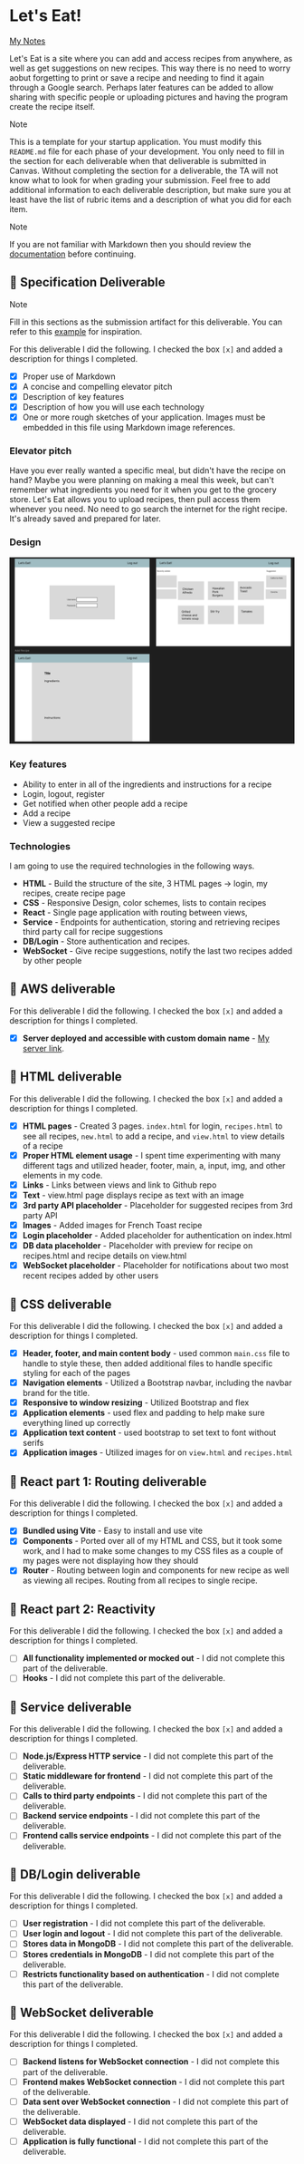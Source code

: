 # Let's Eat!

[My Notes](notes.md)

Let's Eat is a site where you can add and access recipes from anywhere, as well as get suggestions on new recipes. This way there is no need to worry aobut forgetting to print or save a recipe and needing to find it again through a Google search. Perhaps later features can be added to allow sharing with specific people or uploading pictures and having the program create the recipe itself.

> [!NOTE]
> This is a template for your startup application. You must modify this `README.md` file for each phase of your development. You only need to fill in the section for each deliverable when that deliverable is submitted in Canvas. Without completing the section for a deliverable, the TA will not know what to look for when grading your submission. Feel free to add additional information to each deliverable description, but make sure you at least have the list of rubric items and a description of what you did for each item.

> [!NOTE]
> If you are not familiar with Markdown then you should review the [documentation](https://docs.github.com/en/get-started/writing-on-github/getting-started-with-writing-and-formatting-on-github/basic-writing-and-formatting-syntax) before continuing.

## 🚀 Specification Deliverable

> [!NOTE]
> Fill in this sections as the submission artifact for this deliverable. You can refer to this [example](https://github.com/webprogramming260/startup-example/blob/main/README.md) for inspiration.

For this deliverable I did the following. I checked the box `[x]` and added a description for things I completed.

- [x] Proper use of Markdown
- [x] A concise and compelling elevator pitch
- [x] Description of key features
- [x] Description of how you will use each technology
- [x] One or more rough sketches of your application. Images must be embedded in this file using Markdown image references.

### Elevator pitch

Have you ever really wanted a specific meal, but didn't have the recipe on hand? Maybe you were planning on making a meal this week, but can't remember what ingredients you need for it when you get to the grocery store. Let's Eat allows you to upload recipes, then pull access them whenever you need. No need to go search the internet for the right recipe. It's already saved and prepared for later.

### Design

![Design image](letseat-design-image.png)

### Key features

- Ability to enter in all of the ingredients and instructions for a recipe
- Login, logout, register
- Get notified when other people add a recipe
- Add a recipe
- View a suggested recipe

### Technologies

I am going to use the required technologies in the following ways.

- **HTML** - Build the structure of the site, 3 HTML pages -> login, my recipes, create recipe page
- **CSS** - Responsive Design, color schemes, lists to contain recipes
- **React** - Single page application with routing between views,
- **Service** - Endpoints for authentication, storing and retrieving recipes third party call for recipe suggestions
- **DB/Login** - Store authentication and recipes.
- **WebSocket** - Give recipe suggestions, notify the last two recipes added by other people

## 🚀 AWS deliverable

For this deliverable I did the following. I checked the box `[x]` and added a description for things I completed.

- [x] **Server deployed and accessible with custom domain name** - [My server link](https://lets-eat.click).

## 🚀 HTML deliverable

For this deliverable I did the following. I checked the box `[x]` and added a description for things I completed.

- [x] **HTML pages** - Created 3 pages. `index.html` for login, `recipes.html` to see all recipes, `new.html` to add a recipe, and `view.html` to view details of a recipe
- [x] **Proper HTML element usage** - I spent time experimenting with many different tags and utilized header, footer, main, a, input, img, and other elements in my code.
- [x] **Links** - Links between views and link to Github repo
- [x] **Text** - view.html page displays recipe as text with an image
- [x] **3rd party API placeholder** - Placeholder for suggested recipes from 3rd party API
- [x] **Images** - Added images for French Toast recipe
- [x] **Login placeholder** - Added placeholder for authentication on index.html
- [x] **DB data placeholder** - Placeholder with preview for recipe on recipes.html and recipe details on view.html
- [x] **WebSocket placeholder** - Placeholder for notifications about two most recent recipes added by other users

## 🚀 CSS deliverable

For this deliverable I did the following. I checked the box `[x]` and added a description for things I completed.

- [x] **Header, footer, and main content body** - used common `main.css` file to handle to style these, then added additional files to handle specific styling for each of the pages
- [x] **Navigation elements** - Utilized a Bootstrap navbar, including the navbar brand for the title.
- [x] **Responsive to window resizing** - Utilized Bootstrap and flex
- [x] **Application elements** - used flex and padding to help make sure everything lined up correctly
- [x] **Application text content** - used bootstrap to set text to font without serifs
- [x] **Application images** - Utilized images for on `view.html` and `recipes.html`

## 🚀 React part 1: Routing deliverable

For this deliverable I did the following. I checked the box `[x]` and added a description for things I completed.

- [x] **Bundled using Vite** - Easy to install and use vite
- [x] **Components** - Ported over all of my HTML and CSS, but it took some work, and I had to make some changes to my CSS files as a couple of my pages were not displaying how they should
- [x] **Router** - Routing between login and components for new recipe as well as viewing all recipes. Routing from all recipes to single recipe.

## 🚀 React part 2: Reactivity

For this deliverable I did the following. I checked the box `[x]` and added a description for things I completed.

- [ ] **All functionality implemented or mocked out** - I did not complete this part of the deliverable.
- [ ] **Hooks** - I did not complete this part of the deliverable.

## 🚀 Service deliverable

For this deliverable I did the following. I checked the box `[x]` and added a description for things I completed.

- [ ] **Node.js/Express HTTP service** - I did not complete this part of the deliverable.
- [ ] **Static middleware for frontend** - I did not complete this part of the deliverable.
- [ ] **Calls to third party endpoints** - I did not complete this part of the deliverable.
- [ ] **Backend service endpoints** - I did not complete this part of the deliverable.
- [ ] **Frontend calls service endpoints** - I did not complete this part of the deliverable.

## 🚀 DB/Login deliverable

For this deliverable I did the following. I checked the box `[x]` and added a description for things I completed.

- [ ] **User registration** - I did not complete this part of the deliverable.
- [ ] **User login and logout** - I did not complete this part of the deliverable.
- [ ] **Stores data in MongoDB** - I did not complete this part of the deliverable.
- [ ] **Stores credentials in MongoDB** - I did not complete this part of the deliverable.
- [ ] **Restricts functionality based on authentication** - I did not complete this part of the deliverable.

## 🚀 WebSocket deliverable

For this deliverable I did the following. I checked the box `[x]` and added a description for things I completed.

- [ ] **Backend listens for WebSocket connection** - I did not complete this part of the deliverable.
- [ ] **Frontend makes WebSocket connection** - I did not complete this part of the deliverable.
- [ ] **Data sent over WebSocket connection** - I did not complete this part of the deliverable.
- [ ] **WebSocket data displayed** - I did not complete this part of the deliverable.
- [ ] **Application is fully functional** - I did not complete this part of the deliverable.
